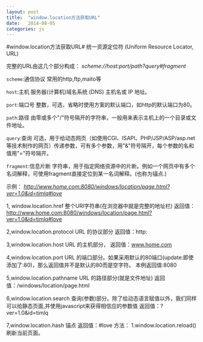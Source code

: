 ```yaml
---
layout: post
title:  "window.location方法获取URL"
date:   2014-08-05 
categories: js
---
```




#window.location方法获取URL#
统一资源定位符 (Uniform Resource Locator, URL)

完整的URL由这几个部分构成：
*scheme://host:port/path?query#fragment*

`scheme`:通信协议
常用的http,ftp,maito等

`host`:主机
服务器(计算机)域名系统 (DNS) 主机名或 IP 地址。

`port`:端口号
整数，可选，省略时使用方案的默认端口，如http的默认端口为80。

`path`:路径
由零或多个"/"符号隔开的字符串，一般用来表示主机上的一个目录或文件地址。

`query`:查询
可选，用于给动态网页（如使用CGI、ISAPI、PHP/JSP/ASP/asp.net等技术制作的网页）传递参数，可有多个参数，用"&"符号隔开，每个参数的名和值用"="符号隔开。

`fragment`:信息片断
字符串，用于指定网络资源中的片断。例如一个网页中有多个名词解释，可使用fragment直接定位到某一名词解释。(也称为锚点.)


示例：
*http://www.home.com:8080/windows/location/page.html?ver=1.0&id=timlq#love*

1, window.location.href
整个URl字符串(在浏览器中就是完整的地址栏)
返回值：http://www.home.com:8080/windows/location/page.html?ver=1.0&id=timlq#love

2,window.location.protocol
URL 的协议部分
返回值：http:

3,window.location.host
URL 的主机部分，
返回值：www.home.com

4,window.location.port
URL 的端口部分。如果采用默认的80端口(update:即使添加了:80)，那么返回值并不是默认的80而是空字符。
本例返回值:8080

5,window.location.pathname
URL 的路径部分(就是文件地址)
返回值：/windows/location/page.html

6,window.location.search
查询(参数)部分。除了给动态语言赋值以外，我们同样可以给静态页面,并使用javascript来获得相信应的参数值
返回值：?ver=1.0&id=timlq

7,window.location.hash
锚点
返回值：#love
方法：
1.window.location.reload()
刷新当前页面。